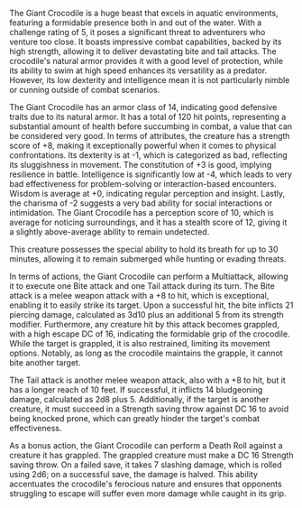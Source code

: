 The Giant Crocodile is a huge beast that excels in aquatic environments, featuring a formidable presence both in and out of the water. With a challenge rating of 5, it poses a significant threat to adventurers who venture too close. It boasts impressive combat capabilities, backed by its high strength, allowing it to deliver devastating bite and tail attacks. The crocodile's natural armor provides it with a good level of protection, while its ability to swim at high speed enhances its versatility as a predator. However, its low dexterity and intelligence mean it is not particularly nimble or cunning outside of combat scenarios. 

The Giant Crocodile has an armor class of 14, indicating good defensive traits due to its natural armor. It has a total of 120 hit points, representing a substantial amount of health before succumbing in combat, a value that can be considered very good. In terms of attributes, the creature has a strength score of +8, making it exceptionally powerful when it comes to physical confrontations. Its dexterity is at -1, which is categorized as bad, reflecting its sluggishness in movement. The constitution of +3 is good, implying resilience in battle. Intelligence is significantly low at -4, which leads to very bad effectiveness for problem-solving or interaction-based encounters. Wisdom is average at +0, indicating regular perception and insight. Lastly, the charisma of -2 suggests a very bad ability for social interactions or intimidation. The Giant Crocodile has a perception score of 10, which is average for noticing surroundings, and it has a stealth score of 12, giving it a slightly above-average ability to remain undetected.

This creature possesses the special ability to hold its breath for up to 30 minutes, allowing it to remain submerged while hunting or evading threats. 

In terms of actions, the Giant Crocodile can perform a Multiattack, allowing it to execute one Bite attack and one Tail attack during its turn. The Bite attack is a melee weapon attack with a +8 to hit, which is exceptional, enabling it to easily strike its target. Upon a successful hit, the bite inflicts 21 piercing damage, calculated as 3d10 plus an additional 5 from its strength modifier. Furthermore, any creature hit by this attack becomes grappled, with a high escape DC of 16, indicating the formidable grip of the crocodile. While the target is grappled, it is also restrained, limiting its movement options. Notably, as long as the crocodile maintains the grapple, it cannot bite another target.

The Tail attack is another melee weapon attack, also with a +8 to hit, but it has a longer reach of 10 feet. If successful, it inflicts 14 bludgeoning damage, calculated as 2d8 plus 5. Additionally, if the target is another creature, it must succeed in a Strength saving throw against DC 16 to avoid being knocked prone, which can greatly hinder the target's combat effectiveness.

As a bonus action, the Giant Crocodile can perform a Death Roll against a creature it has grappled. The grappled creature must make a DC 16 Strength saving throw. On a failed save, it takes 7 slashing damage, which is rolled using 2d6; on a successful save, the damage is halved. This ability accentuates the crocodile's ferocious nature and ensures that opponents struggling to escape will suffer even more damage while caught in its grip.